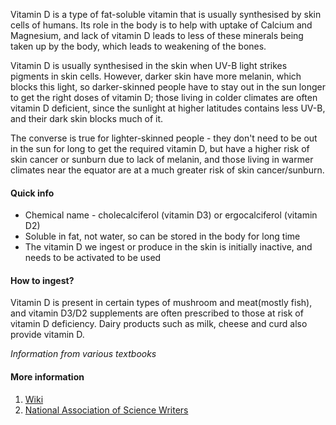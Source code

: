 Vitamin D is a type of fat-soluble vitamin that is usually synthesised by skin cells of humans. Its role in the body is to help with uptake of Calcium and Magnesium, and lack of vitamin D leads to less of these minerals being taken up by the body, which leads to weakening of the bones.

Vitamin D is usually synthesised in the skin when UV-B light strikes pigments in skin cells. However, darker skin have more melanin, which blocks this light, so darker-skinned people have to stay out in the sun longer to get the right doses of vitamin D; those living in colder climates are often vitamin D deficient, since the sunlight at higher latitudes contains less UV-B, and their dark skin blocks much of it.

The converse is true for lighter-skinned people - they don't need to be out in the sun for long to get the required vitamin D, but have a higher risk of skin cancer or sunburn due to lack of melanin, and those living in warmer climates near the equator are at a much greater risk of skin cancer/sunburn.

#### Quick info
 * Chemical name - cholecalciferol (vitamin D3) or ergocalciferol (vitamin D2)
 * Soluble in fat, not water, so can be stored in the body for long time
 * The vitamin D we ingest or produce in the skin is initially inactive, and needs to be activated to be used

#### How to ingest?
Vitamin D is present in certain types of mushroom and meat(mostly fish), and vitamin D3/D2 supplements are often prescribed to those at risk of vitamin D deficiency. Dairy products such as milk, cheese and curd also provide vitamin D.

_Information from various textbooks_

#### More information
1. [Wiki](https://en.wikipedia.org/wiki/Vitamin_D)
2. [National Association of Science Writers](https://www.nasw.org/article/vitamin-d-levels-determined-how-human-skin-color-evolved)